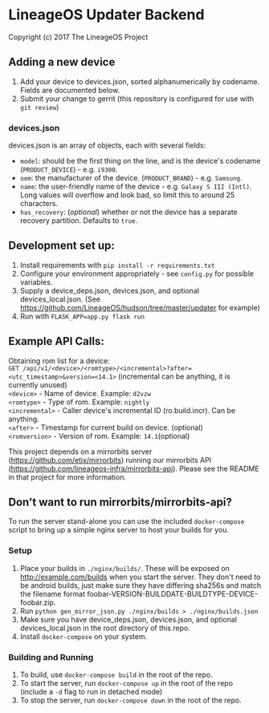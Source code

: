 LineageOS Updater Backend
=======================
Copyright (c) 2017 The LineageOS Project<br>

Adding a new device
---
1. Add your device to devices.json, sorted alphanumerically by codename. Fields are documented below.
2. Submit your change to gerrit (this repository is configured for use with `git review`)

### devices.json
devices.json is an array of objects, each with several fields:

* `model`: should be the first thing on the line, and is the device's codename (`PRODUCT_DEVICE`) - e.g. `i9300`.
* `oem`: the manufacturer of the device. (`PRODUCT_BRAND`) - e.g. `Samsung`.
* `name`: the user-friendly name of the device - e.g. `Galaxy S III (Intl)`. Long values will overflow and look bad,
so limit this to around 25 characters.
* `has_recovery`: (*optional*) whether or not the device has a separate recovery partition. Defaults to `true`.

Development set up:
---
1. Install requirements with `pip install -r requirements.txt`
2. Configure your environment appropriately - see `config.py` for possible variables.
3. Supply a device_deps.json, devices.json, and optional devices_local.json. (See https://github.com/LineageOS/hudson/tree/master/updater for example) 
4. Run with `FLASK_APP=app.py flask run`


Example API Calls:
---
Obtaining rom list for a device:<br>
`GET /api/v1/<device>/<romtype>/<incremental>?after=<utc_timestamp>&version=<14.1>` (incremental can be anything, it is currently unused)<br>
`<device>` - Name of device. Example: `d2vzw`<br>
`<romtype>` - Type of rom. Example: `nightly`<br>
`<incremental>` - Caller device's incremental ID (ro.build.incr). Can be anything. <br>
`<after>` - Timestamp for current build on device. (optional) <br>
`<romversion>` - Version of rom. Example: `14.1`(optional)<br>


This project depends on a mirrorbits server (https://github.com/etix/mirrorbits) running our mirrorbits API (https://github.com/lineageos-infra/mirrorbits-api). Please see the README in that project for more information.

Don't want to run mirrorbits/mirrorbits-api?
---
To run the server stand-alone you can use the included `docker-compose` script to bring up a simple nginx server to host your builds for you.  

### Setup
1. Place your builds in `./nginx/builds/`. These will be exposed on http://example.com/builds when you start the server. They don't need to be android builds, just make sure they have differing sha256s and match the filename format foobar-VERSION-BUILDDATE-BUILDTYPE-DEVICE-foobar.zip.
2. Run `python gen_mirror_json.py ./nginx/builds > ./nginx/builds.json`
3. Make sure you have device_deps.json, devices.json, and optional devices_local.json in the root directory of this repo.
4. Install `docker-compose` on your system.

### Building and Running
1. To build, use `docker-compose build` in the root of the repo.
2. To start the server, run `docker-compose up` in the root of the repo (include a `-d` flag to run in detached mode)
3. To stop the server, run `docker-compose down` in the root of the repo.
